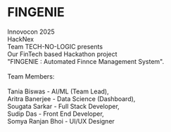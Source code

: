 # FINGENIE
Innovocon 2025 
<br>
HackNex 
<br>
Team TECH-NO-LOGIC presents 
<br>
Our FinTech based Hackathon project 
<br>
"FINGENIE : Automated Finnce Management System".
<br>
<br>
Team Members:
<br>
<br>
Tania Biswas - AI/ML (Team Lead),
<br>
Aritra Banerjee - Data Science (Dashboard),
<br>
Sougata Sarkar - Full Stack Developer,
<br>
Sudip Das - Front End Developer,
<br>
Somya Ranjan Bhoi - UI/UX Designer
